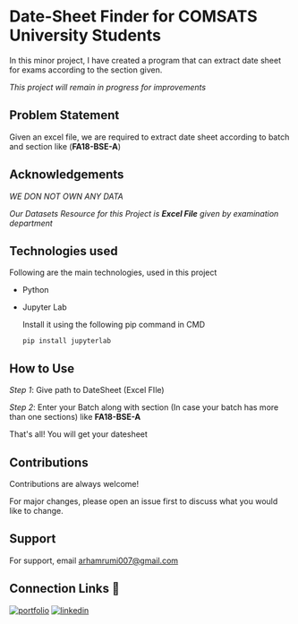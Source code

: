 
# Date-Sheet Finder for COMSATS University Students

In this minor project, I have created a program that can extract date sheet for exams according to the section given.

_This project will remain in progress for improvements_


## Problem Statement

Given an excel file, we are required to extract date sheet according to batch and section like (**FA18-BSE-A**)


## Acknowledgements

_WE DON NOT OWN ANY DATA_

_Our Datasets Resource for this Project is **Excel File** given by examination department_

  
## Technologies used

Following are the main technologies, used in this project

- Python
- Jupyter Lab

    Install it using the following pip command in CMD
    ```
    pip install jupyterlab
    ```


## How to Use

_Step 1_: Give path to DateSheet (Excel FIle)

_Step 2_: Enter your Batch along with section (In case your batch has more than one sections) like **FA18-BSE-A**

That's all! You will get your datesheet


## Contributions

Contributions are always welcome!

For major changes, please open an issue first to discuss what you would like to change.

  
## Support

For support, email arhamrumi007@gmail.com


  
## Connection Links 🔗
[![portfolio](https://img.shields.io/badge/my_portfolio-000?style=for-the-badge&logo=ko-fi&logoColor=white)](https://arham-rumi.netlify.app/)
[![linkedin](https://img.shields.io/badge/linkedin-0A66C2?style=for-the-badge&logo=linkedin&logoColor=white)](https://www.linkedin.com/in/arham-rumi-94769b180/)
